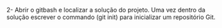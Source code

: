 2- Abrir o gitbash e localizar a solução do projeto. 
	Uma vez dentro da solução escrever o commando (git init) para inicializar um repositório Git.